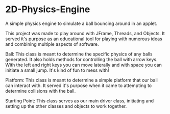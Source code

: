 # 2D-Physics-Engine
A simple physics engine to simulate a ball bouncing around in an applet.

This project was made to play around with JFrame, Threads, and Objects. It served it's purpose as an educational tool for playing with numerous ideas and combining multiple aspects of software. 

Ball: This class is meant to determine the specific physics of any balls generated. It also holds methods for controlling the ball with arrow keys. With the left and right keys you can move laterally and with space you can initiate a small jump. It's kind of fun to mess with!

Platform: This class is meant to determine a simple platform that our ball can interact with. It served it's purpose when it came to attempting to determine collisions with the ball.

Starting Point: This class serves as our main driver class, initiating and setting up the other classes and objects to work together.
